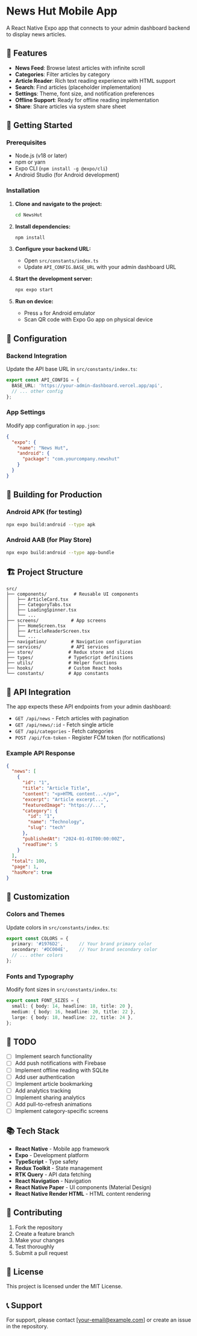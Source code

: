 # News Hut Mobile App

A React Native Expo app that connects to your admin dashboard backend to display news articles.

## 📱 Features

- **News Feed**: Browse latest articles with infinite scroll
- **Categories**: Filter articles by category
- **Article Reader**: Rich text reading experience with HTML support
- **Search**: Find articles (placeholder implementation)
- **Settings**: Theme, font size, and notification preferences
- **Offline Support**: Ready for offline reading implementation
- **Share**: Share articles via system share sheet

## 🚀 Getting Started

### Prerequisites

- Node.js (v18 or later)
- npm or yarn
- Expo CLI (`npm install -g @expo/cli`)
- Android Studio (for Android development)

### Installation

1. **Clone and navigate to the project:**
   ```bash
   cd NewsHut
   ```

2. **Install dependencies:**
   ```bash
   npm install
   ```

3. **Configure your backend URL:**
   - Open `src/constants/index.ts`
   - Update `API_CONFIG.BASE_URL` with your admin dashboard URL

4. **Start the development server:**
   ```bash
   npx expo start
   ```

5. **Run on device:**
   - Press `a` for Android emulator
   - Scan QR code with Expo Go app on physical device

## 🔧 Configuration

### Backend Integration

Update the API base URL in `src/constants/index.ts`:

```typescript
export const API_CONFIG = {
  BASE_URL: 'https://your-admin-dashboard.vercel.app/api',
  // ... other config
};
```

### App Settings

Modify app configuration in `app.json`:

```json
{
  "expo": {
    "name": "News Hut",
    "android": {
      "package": "com.yourcompany.newshut"
    }
  }
}
```

## 📱 Building for Production

### Android APK (for testing)

```bash
npx expo build:android --type apk
```

### Android AAB (for Play Store)

```bash
npx expo build:android --type app-bundle
```

## 🏗️ Project Structure

```
src/
├── components/          # Reusable UI components
│   ├── ArticleCard.tsx
│   ├── CategoryTabs.tsx
│   ├── LoadingSpinner.tsx
│   └── ...
├── screens/            # App screens
│   ├── HomeScreen.tsx
│   ├── ArticleReaderScreen.tsx
│   └── ...
├── navigation/         # Navigation configuration
├── services/           # API services
├── store/             # Redux store and slices
├── types/             # TypeScript definitions
├── utils/             # Helper functions
├── hooks/             # Custom React hooks
└── constants/         # App constants
```

## 🔌 API Integration

The app expects these API endpoints from your admin dashboard:

- `GET /api/news` - Fetch articles with pagination
- `GET /api/news/:id` - Fetch single article
- `GET /api/categories` - Fetch categories
- `POST /api/fcm-token` - Register FCM token (for notifications)

### Example API Response

```json
{
  "news": [
    {
      "id": "1",
      "title": "Article Title",
      "content": "<p>HTML content...</p>",
      "excerpt": "Article excerpt...",
      "featuredImage": "https://...",
      "category": {
        "id": "1",
        "name": "Technology",
        "slug": "tech"
      },
      "publishedAt": "2024-01-01T00:00:00Z",
      "readTime": 5
    }
  ],
  "total": 100,
  "page": 1,
  "hasMore": true
}
```

## 🎨 Customization

### Colors and Themes

Update colors in `src/constants/index.ts`:

```typescript
export const COLORS = {
  primary: '#1976D2',      // Your brand primary color
  secondary: '#DC004E',    // Your brand secondary color
  // ... other colors
};
```

### Fonts and Typography

Modify font sizes in `src/constants/index.ts`:

```typescript
export const FONT_SIZES = {
  small: { body: 14, headline: 18, title: 20 },
  medium: { body: 16, headline: 20, title: 22 },
  large: { body: 18, headline: 22, title: 24 },
};
```

## 🚧 TODO

- [ ] Implement search functionality
- [ ] Add push notifications with Firebase
- [ ] Implement offline reading with SQLite
- [ ] Add user authentication
- [ ] Implement article bookmarking
- [ ] Add analytics tracking
- [ ] Implement sharing analytics
- [ ] Add pull-to-refresh animations
- [ ] Implement category-specific screens

## 📚 Tech Stack

- **React Native** - Mobile app framework
- **Expo** - Development platform
- **TypeScript** - Type safety
- **Redux Toolkit** - State management
- **RTK Query** - API data fetching
- **React Navigation** - Navigation
- **React Native Paper** - UI components (Material Design)
- **React Native Render HTML** - HTML content rendering

## 🤝 Contributing

1. Fork the repository
2. Create a feature branch
3. Make your changes
4. Test thoroughly
5. Submit a pull request

## 📄 License

This project is licensed under the MIT License.

## 📞 Support

For support, please contact [your-email@example.com] or create an issue in the repository.